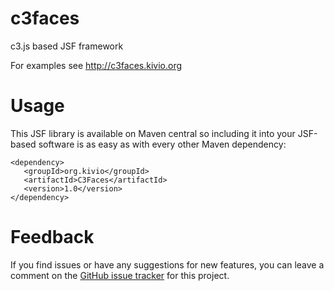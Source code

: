# c3faces
c3.js based JSF framework

For examples see http://c3faces.kivio.org

# Usage
This JSF library is available on Maven central so including it into your JSF-based
software is as easy as with every other Maven dependency:

```
<dependency>
   <groupId>org.kivio</groupId>
   <artifactId>C3Faces</artifactId>
   <version>1.0</version>
</dependency>
```

# Feedback
If you find issues or have any suggestions for new features, you can leave a
comment on the [GitHub issue tracker](https://github.com/rollinhand/c3faces/issues) for this project.
